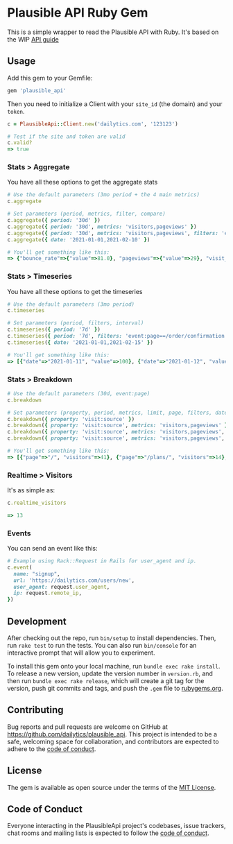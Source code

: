 # Plausible API Ruby Gem
This is a simple wrapper to read the Plausible API with Ruby.
It's based on the WIP [API guide](https://plausible.io/docs/stats-api)

## Usage
Add this gem to your Gemfile:
```rb
gem 'plausible_api'
```
Then you need to initialize a Client with your `site_id` (the domain) and your `token`.
```rb
c = PlausibleApi::Client.new('dailytics.com', '123123') 

# Test if the site and token are valid
c.valid?
=> true
```

### Stats > Aggregate

You have all these options to get the aggregate stats
```rb
# Use the default parameters (3mo period + the 4 main metrics)
c.aggregate

# Set parameters (period, metrics, filter, compare)
c.aggregate({ period: '30d' })
c.aggregate({ period: '30d', metrics: 'visitors,pageviews' })
c.aggregate({ period: '30d', metrics: 'visitors,pageviews', filters: 'event:page==/order/confirmation' })
c.aggregate({ date: '2021-01-01,2021-02-10' })

# You'll get something like this:
=> {"bounce_rate"=>{"value"=>81.0}, "pageviews"=>{"value"=>29}, "visit_duration"=>{"value"=>247.0}, "visitors"=>{"value"=>14}}
```

### Stats > Timeseries

You have all these options to get the timeseries
```rb
# Use the default parameters (3mo period)
c.timeseries

# Set parameters (period, filters, interval)
c.timeseries({ period: '7d' })
c.timeseries({ period: '7d', filters: 'event:page==/order/confirmation' })
c.timeseries({ date: '2021-01-01,2021-02-15' })

# You'll get something like this:
=> [{"date"=>"2021-01-11", "value"=>100}, {"date"=>"2021-01-12", "value"=>120}, {"date"=>"2021-01-13", "value"=>80}...]
```

### Stats > Breakdown
```rb
# Use the default parameters (30d, event:page)
c.breakdown

# Set parameters (property, period, metrics, limit, page, filters, date)
c.breakdown({ property: 'visit:source' })
c.breakdown({ property: 'visit:source', metrics: 'visitors,pageviews' })
c.breakdown({ property: 'visit:source', metrics: 'visitors,pageviews', period: '30d' })
c.breakdown({ property: 'visit:source', metrics: 'visitors,pageviews', date: '2021-01-01,2021-02-01' })

# You'll get something like this:
=> [{"page"=>"/", "visitors"=>41}, {"page"=>"/plans/", "visitors"=>14}, {"page"=>"/agencies/", "visitors"=>8}, {"page"=>"/features/", "visitors"=>8}, {"page"=>"/ready/", "visitors"=>5}, {"page"=>"/contact/", "visitors"=>4}, {"page"=>"/about/", "visitors"=>3}, {"page"=>"/donate/", "visitors"=>3}]
```

### Realtime > Visitors

It's as simple as:
```rb
c.realtime_visitors

=> 13
```

### Events

You can send an event like this:

```rb
# Example using Rack::Request in Rails for user_agent and ip.
c.event(
  name: "signup",
  url: 'https://dailytics.com/users/new',
  user_agent: request.user_agent,
  ip: request.remote_ip,
})
```

## Development

After checking out the repo, run `bin/setup` to install dependencies. Then, run `rake test` to run the tests. You can also run `bin/console` for an interactive prompt that will allow you to experiment.

To install this gem onto your local machine, run `bundle exec rake install`. To release a new version, update the version number in `version.rb`, and then run `bundle exec rake release`, which will create a git tag for the version, push git commits and tags, and push the `.gem` file to [rubygems.org](https://rubygems.org).

## Contributing

Bug reports and pull requests are welcome on GitHub at https://github.com/dailytics/plausible_api. This project is intended to be a safe, welcoming space for collaboration, and contributors are expected to adhere to the [code of conduct](https://github.com/dailytics/plausible_api/blob/main/CODE_OF_CONDUCT.md).


## License

The gem is available as open source under the terms of the [MIT License](https://opensource.org/licenses/MIT).

## Code of Conduct

Everyone interacting in the PlausibleApi project's codebases, issue trackers, chat rooms and mailing lists is expected to follow the [code of conduct](https://github.com/dailytics/plausible_api/blob/main/CODE_OF_CONDUCT.md).
